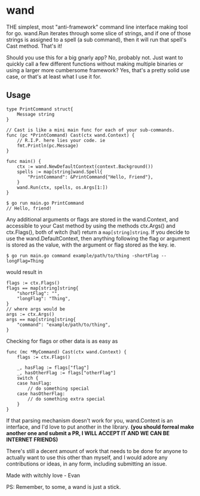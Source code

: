 # wand

THE simplest, most "anti-framework" command line interface making tool for go. wand.Run iterates through some slice of strings, and if one of those strings is assigned to a spell (a sub command), then it will run that spell's Cast method. That's it!

Should you use this for a big gnarly app? No, probably not. Just want to quickly call a few different functions without making multiple binaries or using a larger more cumbersome framework? Yes, that's a pretty solid use case, or that's at least what I use it for.

## Usage

```golang
type PrintCommand struct{
    Message string
}

// Cast is like a mini main func for each of your sub-commands.
func (pc *PrintCommand) Cast(ctx wand.Context) {
    // R.I.P. here lies your code. ie
    fmt.Println(pc.Message)
}

func main() {
    ctx := wand.NewDefaultContext(context.Background())
    spells := map[string]wand.Spell{
        "PrintCommand": &PrintCommand{"Hello, Friend"},
    }
    wand.Run(ctx, spells, os.Args[1:])
}
```
```
$ go run main.go PrintCommand
// Hello, friend!
```
Any additional arguments or flags are stored in the wand.Context, and accessible to your Cast method by using the methods ctx.Args() and ctx.Flags(), both of witch (ha!) return a `map[string]string`. If you decide to use the wand.DefaultContext, then anything following the flag or argument is stored as the value, with the argument or flag stored as the key. ie.
```
$ go run main.go command example/path/to/thing -shortFlag --longFlag=Thing
```
would result in
```golang
flags := ctx.Flags()
flags == map[string]string{
    "shortFlag": "",
    "longFlag": "Thing",
}
// where args would be
args := ctx.Args()
args == map[string]string{
    "command": "example/path/to/thing",
}
```
Checking for flags or other data is as easy as
```golang
func (mc *MyCommand) Cast(ctx wand.Context) {
    flags := ctx.Flags()
    
    _, hasFlag := flags["flag"]
    _, hasOtherFlag := flags["otherFlag"]
    switch {
    case hasFlag:
        // do something special
    case hasOtherFlag:
        // do something extra special
    }
}
```

If that parsing mechanism doesn't work for you, wand.Context is an interface, and I'd love to put another in the library. **(you should forreal make another one and submit a PR, I WILL ACCEPT IT AND WE CAN BE INTERNET FRIENDS)**

There's still a decent amount of work that needs to be done for anyone to actually want to use this other than myself, and I would adore any contributions or ideas, in any form, including submitting an issue.

Made with witchly love -
    Evan

PS: Remember, to some, a wand is just a stick.